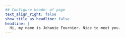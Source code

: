 ```yaml
---
## Configure header of page
text_align_right: false
show_title_as_headline: false
headline: |
  Hi, my name is Johanie Fournier. Nice to meet you.
---
```


<!-- this is a subheadline -->
 

